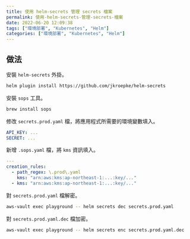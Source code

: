 ```yaml
---
title: 使用 helm-secrets 管理 secrets 檔案
permalink: 使用-helm-secrets-管理-secrets-檔案
date: 2022-06-20 12:09:38
tags: ["環境部署", "Kubernetes", "Helm"]
categories: ["環境部署", "Kubernetes", "Helm"]
---
```


## 做法

安裝 `helm-secrets` 外掛。

```BASH
helm plugin install https://github.com/jkroepke/helm-secrets
```

安裝 `sops` 工具。

```BASH
brew install sops
```

修改 `secrets.prod.yaml` 檔，將應用程式所需要的環境變數填入。

```YAML
API_KEY: ...
SECRET: ...
```

新增 `.sops.yaml` 檔，將 `kms` 資訊填入。

```YAML
---
creation_rules:
  - path_regex: \.prod\.yaml
    kms: "arn:aws:kms:ap-northeast-1:...:key/..."
  - kms: "arn:aws:kms:ap-northeast-1:...:key/..."
```

對 `secrets.prod.yaml` 檔解密。

```BASH
aws-vault exec playground -- helm secrets dec secrets.prod.yaml
```

對 `secrets.prod.yaml.dec` 檔加密。

```BASH
aws-vault exec playground -- helm secrets enc secrets.prod.yaml.dec
```
